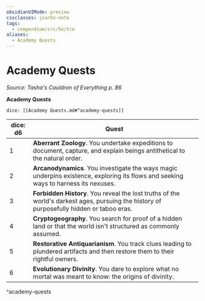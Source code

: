 ```yaml
---
obsidianUIMode: preview
cssclasses: json5e-note
tags:
  - compendium/src/5e/tce
aliases:
  - Academy Quests
---
```

# Academy Quests
*Source: Tasha's Cauldron of Everything p. 86* 

**Academy Quests**

`dice: [[Academy Quests.md#^academy-quests]]`

| dice: d6 | Quest |
|----------|-------|
| 1 | **Aberrant Zoology**. You undertake expeditions to document, capture, and explain beings antithetical to the natural order. |
| 2 | **Arcanodynamics**. You investigate the ways magic underpins existence, exploring its flows and seeking ways to harness its nexuses. |
| 3 | **Forbidden History**. You reveal the lost truths of the world's darkest ages, pursuing the history of purposefully hidden or taboo eras. |
| 4 | **Cryptogeography**. You search for proof of a hidden land or that the world isn't structured as commonly assumed. |
| 5 | **Restorative Antiquarianism**. You track clues leading to plundered artifacts and then restore them to their rightful owners. |
| 6 | **Evolutionary Divinity**. You dare to explore what no mortal was meant to know: the origins of divinity. |
^academy-quests
